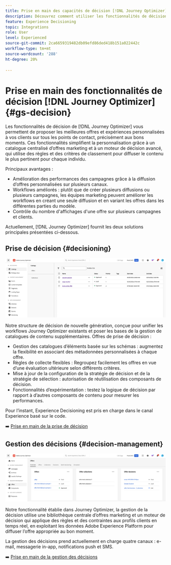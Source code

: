 ```yaml
---
title: Prise en main des capacités de décision [!DNL Journey Optimizer]
description: Découvrez comment utiliser les fonctionnalités de décision  [!DNL Journey Optimizer] .
feature: Experience Decisioning
topic: Integrations
role: User
level: Experienced
source-git-commit: 2ca6659319482db09efd86ded418b151a022442c
workflow-type: tm+mt
source-wordcount: '288'
ht-degree: 20%

---
```


# Prise en main des fonctionnalités de décision [!DNL Journey Optimizer] {#gs-decision}

Les fonctionnalités de décision de [!DNL Journey Optimizer] vous permettent de proposer les meilleures offres et expériences personnalisées à vos clients sur tous les points de contact, précisément aux bons moments. Ces fonctionnalités simplifient la personnalisation grâce à un catalogue centralisé d’offres marketing et à un moteur de décision avancé, qui utilise des règles et des critères de classement pour diffuser le contenu le plus pertinent pour chaque individu.

Principaux avantages :

* Amélioration des performances des campagnes grâce à la diffusion d’offres personnalisées sur plusieurs canaux.
* Workflows améliorés : plutôt que de créer plusieurs diffusions ou plusieurs campagnes, les équipes marketing peuvent améliorer les workflows en créant une seule diffusion et en variant les offres dans les différentes parties du modèle.
* Contrôle du nombre d&#39;affichages d&#39;une offre sur plusieurs campagnes et clients.

Actuellement, [!DNL Journey Optimizer] fournit les deux solutions principales présentées ci-dessous.

## Prise de décision {#decisioning}

![](assets/gs-decisioning.png)

Notre structure de décision de nouvelle génération, conçue pour unifier les workflows Journey Optimizer existants et poser les bases de la gestion de catalogues de contenu supplémentaires. Offres de prise de décision :

* Gestion des catalogues d’éléments basée sur les schémas : augmentez la flexibilité en associant des métadonnées personnalisées à chaque offre.
* Règles de collecte flexibles : Regroupez facilement les offres en vue d’une évaluation ultérieure selon différents critères.
* Mise à jour de la configuration de la stratégie de décision et de la stratégie de sélection : autorisation de réutilisation des composants de décision.
* Fonctionnalités d’expérimentation : testez la logique de décision par rapport à d’autres composants de contenu pour mesurer les performances.

Pour l’instant, Experience Decisioning est pris en charge dans le canal Experience basé sur le code.

➡️ [Prise en main de la prise de décision](../experience-decisioning/gs-experience-decisioning.md)

## Gestion des décisions {#decision-management}

![](assets/gs-decision-management.png)

Notre fonctionnalité établie dans Journey Optimizer, la gestion de la décision utilise une bibliothèque centrale d’offres marketing et un moteur de décision qui applique des règles et des contraintes aux profils clients en temps réel, en exploitant les données Adobe Experience Platform pour diffuser l’offre appropriée au bon moment.

La gestion des décisions prend actuellement en charge quatre canaux : e-mail, messagerie in-app, notifications push et SMS.

➡️ [Prise en main de la gestion des décisions](../offers/get-started/starting-offer-decisioning.md)
